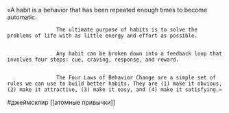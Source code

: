 «A habit is a behavior that has been repeated enough times to become automatic.
				
				
					The ultimate purpose of habits is to solve the problems of life with as little energy and effort as possible.
				
				
					Any habit can be broken down into a feedback loop that involves four steps: cue, craving, response, and reward.
				
				
					The Four Laws of Behavior Change are a simple set of rules we can use to build better habits. They are (1) make it obvious, (2) make it attractive, (3) make it easy, and (4) make it satisfying.»



#джеймсклир 
[[атомные привычки]]
